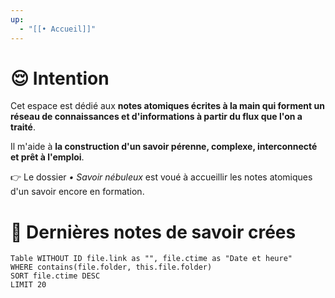 ```yaml
---
up:
  - "[[• Accueil]]"
---
```

# 😌 Intention
Cet espace est dédié aux **notes atomiques écrites à la main qui forment un réseau de connaissances et d'informations à partir du flux que l'on a traité**.

Il m'aide à **la construction d'un savoir pérenne, complexe, interconnecté et prêt à l'emploi**.

👉 Le dossier *• Savoir nébuleux* est voué à accueillir les notes atomiques d'un savoir encore en formation.

# 👀 Dernières notes de savoir crées
```dataview
Table WITHOUT ID file.link as "", file.ctime as "Date et heure"
WHERE contains(file.folder, this.file.folder)
SORT file.ctime DESC 
LIMIT 20
```
